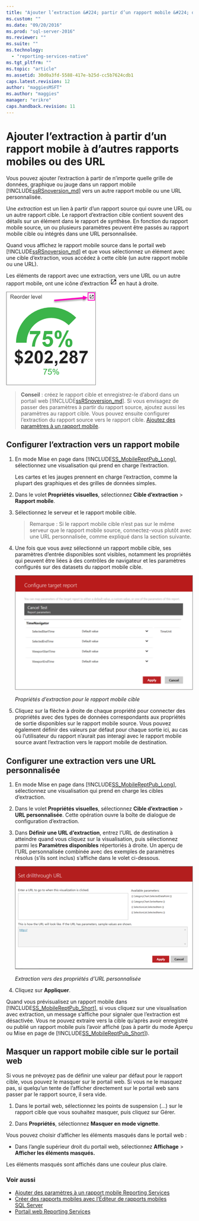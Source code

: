 ```yaml
---
title: "Ajouter l’extraction &#224; partir d’un rapport mobile &#224; d’autres rapports mobiles ou des URL | Microsoft Docs"
ms.custom: ""
ms.date: "09/20/2016"
ms.prod: "sql-server-2016"
ms.reviewer: ""
ms.suite: ""
ms.technology: 
  - "reporting-services-native"
ms.tgt_pltfrm: ""
ms.topic: "article"
ms.assetid: 30d0a3fd-5588-417e-b25d-cc5b7624cdb1
caps.latest.revision: 12
author: "maggiesMSFT"
ms.author: "maggies"
manager: "erikre"
caps.handback.revision: 11
---
```

# Ajouter l’extraction &#224; partir d’un rapport mobile &#224; d’autres rapports mobiles ou des URL
Vous pouvez ajouter l’extraction à partir de n’importe quelle grille de données, graphique ou jauge dans un rapport mobile [!INCLUDE[ssRSnoversion_md](../../includes/ssrsnoversion-md.md)] vers un autre rapport mobile ou une URL personnalisée. 

Une *extraction* est un lien à partir d’un rapport source qui ouvre une URL ou un autre rapport cible. Le rapport d’extraction cible contient souvent des détails sur un élément dans le rapport de synthèse. En fonction du rapport mobile source, un ou plusieurs paramètres peuvent être passés au rapport mobile cible ou intégrés dans une URL personnalisée.  
  
Quand vous affichez le rapport mobile source dans le portail web [!INCLUDE[ssRSnoversion_md](../../includes/ssrsnoversion-md.md)] et que vous sélectionnez un élément avec une cible d’extraction, vous accédez à cette cible (un autre rapport mobile ou une URL).  

Les éléments de rapport avec une extraction, vers une URL ou un autre rapport mobile, ont une icône d’extraction ![mobile-report-drill-through-icon](../../reporting-services/mobile-reports/media/mobile-report-drill-through-icon.png) en haut à droite.

![mobile-report-gauge-drill-through](../../reporting-services/mobile-reports/media/mobile-report-gauge-drill-through.png) 

>**Conseil** : créez le rapport cible et enregistrez-le d’abord dans un portail web [!INCLUDE[ssRSnoversion_md](../../includes/ssrsnoversion-md.md)]. Si vous envisagez de passer des paramètres à partir du rapport source, ajoutez aussi les paramètres au rapport cible. Vous pouvez ensuite configurer l’extraction du rapport source vers le rapport cible. [Ajoutez des paramètres à un rapport mobile](../../reporting-services/mobile-reports/add-parameters-to-a-mobile-report-reporting-services.md).
 
## Configurer l’extraction vers un rapport mobile  

1. En mode Mise en page dans [!INCLUDE[SS_MobileReptPub_Long](../../includes/ss-mobilereptpub-long.md)], sélectionnez une visualisation qui prend en charge l’extraction.   

   Les cartes et les jauges prennent en charge l’extraction, comme la plupart des graphiques et des grilles de données simples.
   
2. Dans le volet **Propriétés visuelles**, sélectionnez **Cible d’extraction** > **Rapport mobile**.  
3. Sélectionnez le serveur et le rapport mobile cible.  

   >Remarque : Si le rapport mobile cible n’est pas sur le même serveur que le rapport mobile source, connectez-vous plutôt avec une URL personnalisée, comme expliqué dans la section suivante.  
 
4. Une fois que vous avez sélectionné un rapport mobile cible, ses paramètres d’entrée disponibles sont visibles, notamment les propriétés qui peuvent être liées à des contrôles de navigateur et les paramètres configurés sur des datasets du rapport mobile cible.  

   ![mobile-report-drillthrough-target](../../reporting-services/mobile-reports/media/mobile-report-drillthrough-target.PNG)
   
   *Propriétés d’extraction pour le rapport mobile cible*  
  
5. Cliquez sur la flèche à droite de chaque propriété pour connecter des propriétés avec des types de données correspondants aux propriétés de sortie disponibles sur le rapport mobile source. Vous pouvez également définir des valeurs par défaut pour chaque sortie ici, au cas où l’utilisateur du rapport n’aurait pas interagi avec le rapport mobile source avant l’extraction vers le rapport mobile de destination.  
  
## Configurer une extraction vers une URL personnalisée  
  
1. En mode Mise en page dans [!INCLUDE[SS_MobileReptPub_Long](../../includes/ss-mobilereptpub-long.md)], sélectionnez une visualisation qui prend en charge les cibles d’extraction.    
2. Dans le volet **Propriétés visuelles**, sélectionnez **Cible d’extraction** > **URL personnalisée**.  Cette opération ouvre la boîte de dialogue de configuration d’extraction.  
  
3. Dans **Définir une URL d’extraction**, entrez l’URL de destination à atteindre quand vous cliquez sur la visualisation, puis sélectionnez parmi les **Paramètres disponibles** répertoriés à droite. Un aperçu de l’URL personnalisée combinée avec des exemples de paramètres résolus (s’ils sont inclus) s’affiche dans le volet ci-dessous.  
  
   ![mobile-report-drillthrough-url](../../reporting-services/mobile-reports/media/mobile-report-drillthrough-url.PNG)
  
   *Extraction vers des propriétés d’URL personnalisée*  
  
4. Cliquez sur **Appliquer**.  

  
Quand vous prévisualisez un rapport mobile dans [!INCLUDE[SS_MobileReptPub_Short](../../includes/ss-mobilereptpub-short.md)], si vous cliquez sur une visualisation avec extraction, un message s’affiche pour signaler que l’extraction est désactivée. Vous ne pouvez extraire vers la cible qu’après avoir enregistré ou publié un rapport mobile puis l’avoir affiché (pas à partir du mode Aperçu ou Mise en page de [!INCLUDE[SS_MobileReptPub_Short](../../includes/ss-mobilereptpub-short.md)]).  

## Masquer un rapport mobile cible sur le portail web
Si vous ne prévoyez pas de définir une valeur par défaut pour le rapport cible, vous pouvez le masquer sur le portail web. Si vous ne le masquez pas, si quelqu’un tente de l’afficher directement sur le portail web sans passer par le rapport source, il sera vide.

1. Dans le portail web, sélectionnez les points de suspension (...) sur le rapport cible que vous souhaitez masquer, puis cliquez sur Gérer.

2. Dans **Propriétés**, sélectionnez **Masquer en mode vignette**.

Vous pouvez choisir d’afficher les éléments masqués dans le portail web : 

* Dans l’angle supérieur droit du portail web, sélectionnez **Affichage** > **Afficher les éléments masqués.** 

Les éléments masqués sont affichés dans une couleur plus claire.
    
### Voir aussi  
 
* [Ajouter des paramètres à un rapport mobile Reporting Services](../../reporting-services/mobile-reports/add-parameters-to-a-mobile-report-reporting-services.md)
* [Créer des rapports mobiles avec l’Éditeur de rapports mobiles SQL Server](../../reporting-services/mobile-reports/create-mobile-reports-with-sql-server-mobile-report-publisher.md) 
* [Portail web Reporting Services](../../reporting-services/web-portal-ssrs-native-mode.md)
